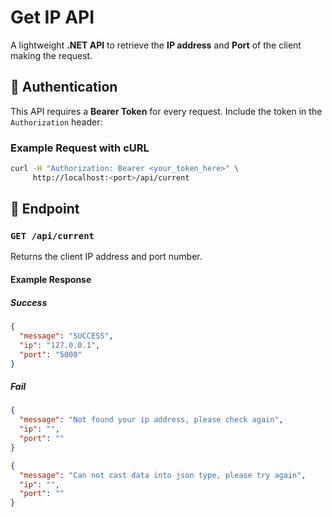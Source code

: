 # Get IP API

A lightweight **.NET API** to retrieve the **IP address** and **Port** of the client making the request.

## 🔑 Authentication

This API requires a **Bearer Token** for every request.
Include the token in the `Authorization` header:
### Example Request with cURL
```bash
curl -H "Authorization: Bearer <your_token_here>" \
     http://localhost:<port>/api/current
```

## 🚀 Endpoint
### `GET /api/current`

Returns the client IP address and port number.

#### Example Response
##### Success
```json
{
  "message": "SUCCESS",
  "ip": "127.0.0.1",
  "port": "5000"
}
```
##### Fail
```json
{
  "message": "Not found your ip address, please check again",
  "ip": "",
  "port": ""
}
```
```json
{
  "message": "Can not cast data into json type, please try again",
  "ip": "",
  "port": ""
}
```

